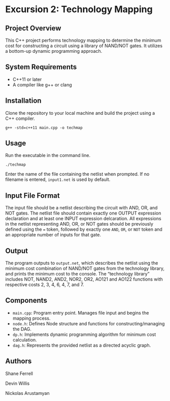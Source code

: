 # Excursion 2: Technology Mapping

## Project Overview
This C++ project performs technology mapping to determine the minimum cost for constructing a circuit using a library of NAND/NOT gates. It utilizes a bottom-up dynamic programming approach.

## System Requirements
- C++11 or later
- A compiler like g++ or clang

## Installation
Clone the repository to your local machine and build the project using a C++ compiler.

```
g++ -std=c++11 main.cpp -o techmap
```

## Usage
Run the executable in the command line.

```
./techmap
```

Enter the name of the file containing the netlist when prompted. If no filename is entered, ```input1.net``` is used by default.

## Input File Format
The input file should be a netlist describing the circuit with AND, OR, and NOT gates. The netlist file should contain exactly one OUTPUT expression declaration and at least one INPUT expression delcaration. All expressions in the netlist representing AND, OR, or NOT gates should be previously defined using the ```=``` token, followed by exactly one ```AND```, ```OR```, or ```NOT``` token and an appropriate number of inputs for that gate.

## Output
The program outputs to ```output.net```, which describes the netlist using the minimum cost combination of NAND/NOT gates from the technology library, and prints the minimum cost to the console. The “technology library” includes NOT, NAND2, AND2, NOR2, OR2, AO121 and AO122 functions with respective costs 2, 3, 4, 6, 4, 7, and 7.

## Components
+ ```main.cpp```: Program entry point. Manages file input and begins the mapping process.
+ ```node.h```: Defines Node structure and functions for constructing/managing the DAG.
+ ```dp.h```: Implements dynamic programming algorithm for minimum cost calculation.
+ ```dag.h```: Represents the provided netlist as a directed acyclic graph.

## Authors
Shane Ferrell

Devin Willis

Nickolas Arustamyan

